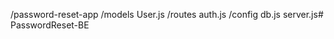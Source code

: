 /password-reset-app
  /models
    User.js
  /routes
    auth.js
  /config
    db.js
  server.js# PasswordReset-BE
